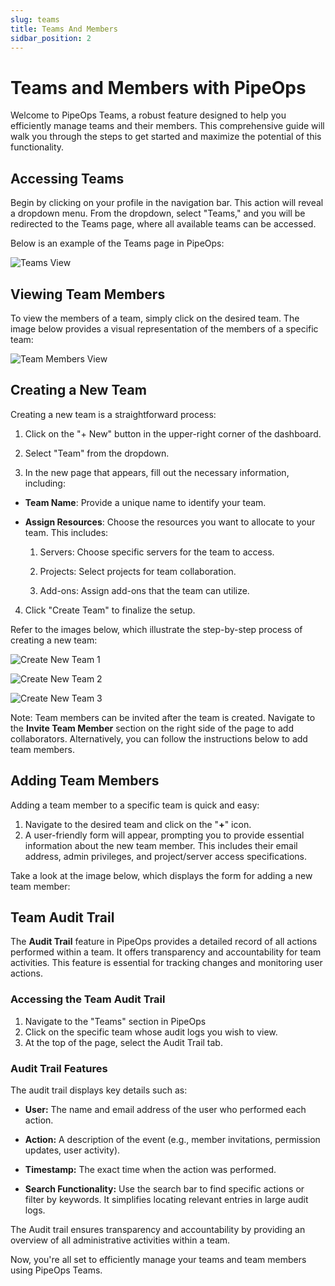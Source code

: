 ```yaml
---
slug: teams
title: Teams And Members
sidbar_position: 2
---
```


# Teams and Members with PipeOps

Welcome to PipeOps Teams, a robust feature designed to help you efficiently manage teams and their members. This comprehensive guide will walk you through the steps to get started and maximize the potential of this functionality.

## Accessing Teams

Begin by clicking on your profile in the navigation bar. This action will reveal a dropdown menu. From the dropdown, select "Teams," and you will be redirected to the Teams page, where all available teams can be accessed.

Below is an example of the Teams page in PipeOps:

![Teams View](https://pub-30c11acc143348fcae20835653c5514d.r2.dev//20/39/access_teams_f126d3e595.png)

## Viewing Team Members

To view the members of a team, simply click on the desired team. The image below provides a visual representation of the members of a specific team:

![Team Members View](https://pub-30c11acc143348fcae20835653c5514d.r2.dev//20/39/view_team_6d8d5dc5bd.png)

## Creating a New Team

Creating a new team is a straightforward process:

1. Click on the "+ New" button in the upper-right corner of the dashboard.

2. Select "Team" from the dropdown.

3. In the new page that appears, fill out the necessary information, including:

- **Team Name**: Provide a unique name to identify your team.
- **Assign Resources**: Choose the resources you want to allocate to your team. This includes:

    1. Servers: Choose specific servers for the team to access.

    2. Projects: Select projects for team collaboration.

    3. Add-ons: Assign add-ons that the team can utilize.

4. Click "Create Team" to finalize the setup.



Refer to the images below, which illustrate the step-by-step process of creating a new team:

![Create New Team 1](https://pub-30c11acc143348fcae20835653c5514d.r2.dev//20/39/creating_team_e5af5b7751.png)

![Create New Team 2](https://pub-30c11acc143348fcae20835653c5514d.r2.dev//20/39/team_cluster_7d4831ea3b.png)

![Create New Team 3](https://pub-30c11acc143348fcae20835653c5514d.r2.dev//20/39/team_project_ac64eeed27.png)


Note: Team members can be invited after the team is created. Navigate to the **Invite Team Member** section on the right side of the page to add collaborators. Alternatively, you can follow the instructions below to add team members.


## Adding Team Members

Adding a team member to a specific team is quick and easy:

1. Navigate to the desired team and click on the "**+**" icon.
2. A user-friendly form will appear, prompting you to provide essential information about the new team member. This includes their email address, admin privileges, and project/server access specifications.

Take a look at the image below, which displays the form for adding a new team member:

<!--![Add Team Member](https://pub-30c11acc143348fcae20835653c5514d.r2.dev//20/39/add_team_member_150fa719f9.png)-->


## Team Audit Trail

The **Audit Trail** feature in PipeOps provides a detailed record of all actions performed within a team. It offers transparency and accountability for team activities. This feature is essential for tracking changes and monitoring user actions. 

### Accessing the Team Audit Trail

1. Navigate to the "Teams" section in PipeOps
2. Click on the specific team whose audit logs you wish to view.
3. At the top of the page, select the Audit Trail tab.

### Audit Trail Features

The audit trail displays key details such as:

- **User:** The name and email address of the user who performed each action.

- **Action:** A description of the event (e.g., member invitations, permission updates, user activity).

- **Timestamp:** The exact time when the action was performed.

- **Search Functionality:** Use the search bar to find specific actions or filter by keywords. It simplifies locating relevant entries in large audit logs.

The Audit trail ensures transparency and accountability by providing an overview of all administrative activities within a team.  

Now, you're all set to efficiently manage your teams and team members using PipeOps Teams.


